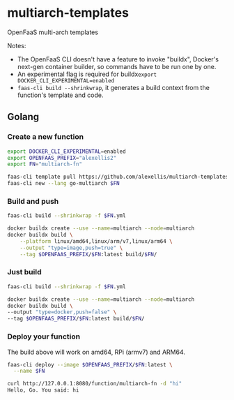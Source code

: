 # multiarch-templates

OpenFaaS multi-arch templates

Notes:

* The OpenFaaS CLI doesn't have a feature to invoke "buildx", Docker's next-gen container builder, so commands have to be run one by one.
* An experimental flag is required for buildx`export DOCKER_CLI_EXPERIMENTAL=enabled`
* `faas-cli build --shrinkwrap`, it generates a build context from the function's template and code.

## Golang

### Create a new function

```bash
export DOCKER_CLI_EXPERIMENTAL=enabled
export OPENFAAS_PREFIX="alexellis2"
export FN="multiarch-fn"

faas-cli template pull https://github.com/alexellis/multiarch-templates
faas-cli new --lang go-multiarch $FN
```

### Build and push

```bash
faas-cli build --shrinkwrap -f $FN.yml

docker buildx create --use --name=multiarch --node=multiarch
docker buildx build \
	--platform linux/amd64,linux/arm/v7,linux/arm64 \
	--output "type=image,push=true" \
	--tag $OPENFAAS_PREFIX/$FN:latest build/$FN/
```

### Just build

```bash
faas-cli build --shrinkwrap -f $FN.yml

docker buildx create --use --name=multiarch --node=multiarch
docker buildx build \
--output "type=docker,push=false" \
--tag $OPENFAAS_PREFIX/$FN:latest build/$FN/
```

### Deploy your function

The build above will work on amd64, RPi (armv7) and ARM64.

```bash
faas-cli deploy --image $OPENFAAS_PREFIX/$FN:latest \
  --name $FN

curl http://127.0.0.1:8080/function/multiarch-fn -d "hi"
Hello, Go. You said: hi
```
